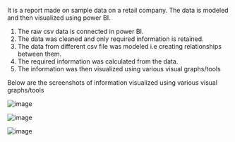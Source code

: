 It is a report made on sample data on a retail company.  The data is modeled and then visualized using power BI.
1. The raw csv data is  connected in power BI.
2. The data was cleaned and only required information is retained.
3. The data from different csv file was modeled i.e creating relationships between them.
4. The required information was calculated from the data.
5. The information was then visualized using various visual graphs/tools

Below are the screenshots of information visualized using various visual graphs/tools

![image](https://user-images.githubusercontent.com/87241845/175633880-6fd48d96-5624-4021-956d-cb6a3d2a9102.png)

![image](https://user-images.githubusercontent.com/87241845/175635836-1e349f3e-7996-4c09-b18e-763afb8aaed3.png)

![image](https://user-images.githubusercontent.com/87241845/175636425-de43b18c-4201-4151-be2e-4c829c1d5864.png)

